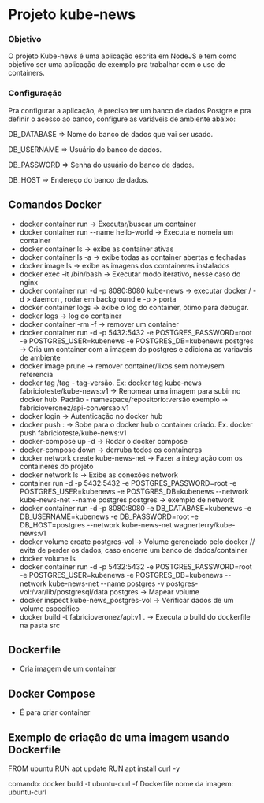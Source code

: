 # Projeto kube-news

### Objetivo
O projeto Kube-news é uma aplicação escrita em NodeJS e tem como objetivo ser uma aplicação de exemplo pra trabalhar com o uso de containers.

### Configuração
Pra configurar a aplicação, é preciso ter um banco de dados Postgre e pra definir o acesso ao banco, configure as variáveis de ambiente abaixo:

DB_DATABASE => Nome do banco de dados que vai ser usado.

DB_USERNAME => Usuário do banco de dados.

DB_PASSWORD => Senha do usuário do banco de dados.

DB_HOST => Endereço do banco de dados.

## Comandos Docker

 - docker container run <nome-container> -> Executar/buscar um container
 - docker container run --name <meucontainer> hello-world -> Executa e nomeia um container
 - docker container ls -> exibe as container ativas
 - docker container ls -a -> exibe todas as container abertas e fechadas
 - docker image ls -> exibe as imagens dos comtaineres instalados
 - docker exec -it <id container> /bin/bash -> Executar modo iterativo, nesse caso do nginx
 - docker container run -d -p 8080:8080 kube-news -> executar docker / -d > daemon , rodar em background e -p > porta
 - docker container logs <id container> -> exibe o log do container, ótimo para debugar.
 - docker logs <id container> -> log do container
 - docker container -rm -f <id container> -> remover um container
 - docker container run -d -p 5432:5432 -e POSTGRES_PASSWORD=root -e POSTGRES_USER=kubenews -e POSTGRES_DB=kubenews postgres -> Cria um container com a imagem do postgres e adiciona as variaveis de ambiente
 - docker image prune -> remover container/lixos sem nome/sem referencia
 - docker tag <nome do repositorio> <nome de usuario no docker hub>/tag - tag-versão. Ex: docker tag kube-news fabricioteste/kube-news:v1 -> Renomear uma imagem para subir no docker hub. Padrão - namespace/repositorio:versão exemplo -> fabricioveronez/api-conversao:v1
 - docker login -> Autenticação no docker hub
 - docker push <nome do repositorio>:<tag> -> Sobe para o docker hub o container criado. Ex. docker push fabricioteste/kube-news:v1
 - docker-compose up -d -> Rodar o docker compose
 - docker-compose down -> derruba todos os containeres
 - docker network create kube-news-net -> Fazer a integração com os containeres do projeto
 - docker network ls -> Exibe as conexões network
 - container run -d -p 5432:5432 -e POSTGRES_PASSWORD=root -e POSTGRES_USER=kubenews -e POSTGRES_DB=kubenews --network kube-news-net --name postgres postgres -> exemplo de network
 - docker container run -d -p 8080:8080 -e DB_DATABASE=kubenews -e DB_USERNAME=kubenews -e DB_PASSWORD=root -e DB_HOST=postgres --network kube-news-net wagnerterry/kube-news:v1
 - docker volume create postgres-vol -> Volume gerenciado pelo docker // evita de perder os dados, caso encerre um banco de dados/container
 - docker volume ls
 - docker container run -d -p 5432:5432 -e POSTGRES_PASSWORD=root -e POSTGRES_USER=kubenews -e POSTGRES_DB=kubenews --network kube-news-net --name postgres -v postgres-vol:/var/lib/postgresql/data postgres -> Mapear volume
 - docker inspect kube-news_postgres-vol -> Verificar dados de um volume específico
 - docker build -t fabricioveronez/api:v1 . -> Executa o build do dockerfile na pasta src
 
 ## Dockerfile
 - Cria imagem de um container

 ## Docker Compose
 - É para criar container

 ## Exemplo de criação de uma imagem usando Dockerfile
 FROM ubuntu
 RUN apt update
 RUN apt install curl -y

 comando: docker build -t ubuntu-curl -f Dockerfile
 nome da imagem: ubuntu-curl
